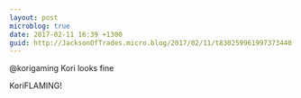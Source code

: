 ```yaml
---
layout: post
microblog: true
date: 2017-02-11 16:39 +1300
guid: http://JacksonOfTrades.micro.blog/2017/02/11/t830259961997373440.html
---
```

@korigaming Kori looks fine

KoriFLAMING!
